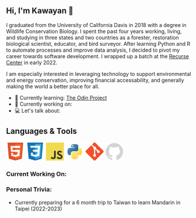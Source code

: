 ## Hi, I'm Kawayan 👋

I graduated from the University of California Davis in 2018 with a degree in Wildlife Conservation Biology. I spent the past four years working, living, and studying in three states and two countries as a forester, restoration biological scientist, educator, and bird surveyor. After learning Python and R to automate processes and improve data analysis, I decided to pivot my career towards software development. I wrapped up a batch at the [Recurse Center](https://www.recurse.com/) in early 2022. 

I am especially interested in leveraging technology to support environmental and energy conservation, improving financial accessability, and generally making the world a better place for all.

- 🌱 Currently learning: [The Odin Project](https://www.theodinproject.com/)
- 🔨 Currently working on: 
- 💻 Let's talk about: 



<h2>Languages & Tools</h2>
<div>
 <img src="https://raw.githubusercontent.com/ekdeguzm/ekdeguzm/main/icons/html5-original.svg" alt="html5" width=50 height=50>
 <img src="https://raw.githubusercontent.com/ekdeguzm/ekdeguzm/main/icons/css3-original.svg" alt="css3" width=50 height=50>
 <img src="https://raw.githubusercontent.com/ekdeguzm/ekdeguzm/main/icons/javascript-original.svg" alt="javascript" width=50 height=50>
 <img src="https://raw.githubusercontent.com/ekdeguzm/ekdeguzm/main/icons/python-original.svg" alt="python" width=50 height=50>
 <img src="https://raw.githubusercontent.com/ekdeguzm/ekdeguzm/main/icons/git-original.svg" alt="git" width=50 height=50>
 <img src="https://raw.githubusercontent.com/ekdeguzm/ekdeguzm/main/icons/github-original.svg" alt="github" width=50 height=50>
 </div>

### Current Working On:

### Personal Trivia:
- Currently preparing for a 6 month trip to Taiwan to learn Mandarin in Taipei (2022-2023)

